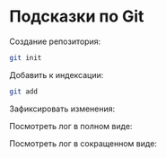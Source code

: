 # Подсказки по Git

Создание репозитория:
```sh
git init
```
Добавить к индексации:
```sh
git add
```
Зафиксировать изменения:

Посмотреть лог в полном виде:

Посмотреть лог в сокращенном виде: